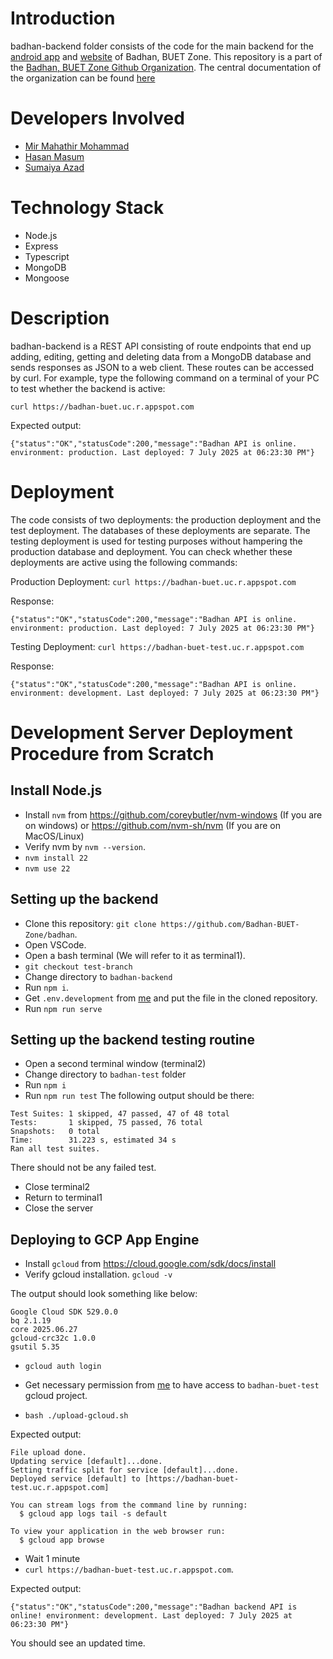 # Introduction
badhan-backend folder consists of the code for the main 
backend for the [android app](https://play.google.com/store/apps/details?id=com.mmmbadhan) 
and [website](https://badhan-buet.web.app) of Badhan, BUET Zone. This repository is a part of the [Badhan, BUET Zone Github Organization](https://github.com/Badhan-BUET-Zone). The central documentation of the organization can be found [here](https://github.com/Badhan-BUET-Zone/badhan-doc)
# Developers Involved
* [Mir Mahathir Mohammad](https://github.com/mirmahathir1)
* [Hasan Masum](https://github.com/hmasum52)
* [Sumaiya Azad](https://github.com/sumaiyaazad)
# Technology Stack
* Node.js
* Express
* Typescript
* MongoDB
* Mongoose
# Description
badhan-backend is a REST API consisting of route endpoints that end up adding, editing, getting and deleting data from a MongoDB database and sends responses as JSON to a web client. These routes can be accessed by curl. For example, type the following command on a terminal of your PC to test whether the backend is active:

`curl https://badhan-buet.uc.r.appspot.com`

Expected output:
```
{"status":"OK","statusCode":200,"message":"Badhan API is online. environment: production. Last deployed: 7 July 2025 at 06:23:30 PM"}
```

# Deployment
The code consists of two deployments: the production deployment and the test deployment. The databases of these deployments are separate. The testing deployment is used for testing purposes without hampering the production database and deployment. You can check whether these deployments are active using the following commands:

Production Deployment: `curl https://badhan-buet.uc.r.appspot.com`

Response: 
```
{"status":"OK","statusCode":200,"message":"Badhan API is online. environment: production. Last deployed: 7 July 2025 at 06:23:30 PM"}
```

Testing Deployment: `curl https://badhan-buet-test.uc.r.appspot.com`

Response: 
```
{"status":"OK","statusCode":200,"message":"Badhan API is online. environment: development. Last deployed: 7 July 2025 at 06:23:30 PM"}
```

# Development Server Deployment Procedure from Scratch
## Install Node.js
* Install `nvm` from https://github.com/coreybutler/nvm-windows (If you are on windows) or https://github.com/nvm-sh/nvm (If you are on MacOS/Linux)
* Verify nvm by `nvm --version`.
* `nvm install 22`
* `nvm use 22`

## Setting up the backend
* Clone this repository:
`git clone https://github.com/Badhan-BUET-Zone/badhan`.
* Open VSCode.
* Open a bash terminal (We will refer to it as terminal1).
* `git checkout test-branch` 
* Change directory to `badhan-backend`
* Run `npm i`.
* Get `.env.development` from [me](https://github.com/mirmahathir1) and put the file in the cloned repository.
* Run `npm run serve`

## Setting up the backend testing routine
* Open a second terminal window (terminal2)
* Change directory to `badhan-test` folder
* Run `npm i`
* Run `npm run test`
The following output should be there:
```
Test Suites: 1 skipped, 47 passed, 47 of 48 total
Tests:       1 skipped, 75 passed, 76 total
Snapshots:   0 total
Time:        31.223 s, estimated 34 s
Ran all test suites.
```
There should not be any failed test.

* Close terminal2
* Return to terminal1
* Close the server

## Deploying to GCP App Engine
* Install `gcloud` from https://cloud.google.com/sdk/docs/install
* Verify gcloud installation. `gcloud -v`

The output should look something like below:
```
Google Cloud SDK 529.0.0
bq 2.1.19
core 2025.06.27
gcloud-crc32c 1.0.0
gsutil 5.35
```

* `gcloud auth login`
* Get necessary permission from [me](https://github.com/mirmahathir1) to have access to `badhan-buet-test` gcloud project.

* `bash ./upload-gcloud.sh`

Expected output:
```
File upload done.
Updating service [default]...done.
Setting traffic split for service [default]...done.
Deployed service [default] to [https://badhan-buet-test.uc.r.appspot.com]

You can stream logs from the command line by running:
  $ gcloud app logs tail -s default

To view your application in the web browser run:
  $ gcloud app browse
```

* Wait 1 minute
* `curl https://badhan-buet-test.uc.r.appspot.com`.

Expected output:
```
{"status":"OK","statusCode":200,"message":"Badhan backend API is online! environment: development. Last deployed: 7 July 2025 at 06:23:30 PM"}
```
You should see an updated time.
